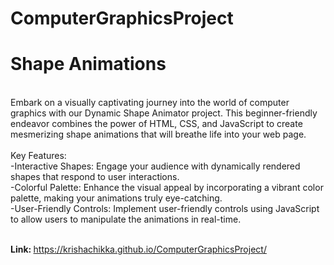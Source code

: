 # ComputerGraphicsProject
# Shape Animations
<br>
Embark on a visually captivating journey into the world of computer graphics with our Dynamic Shape Animator project. This beginner-friendly endeavor combines the power of HTML, CSS, and JavaScript to create mesmerizing shape animations that will breathe life into your web page.
<br>
<br>
Key Features:
<br>
-Interactive Shapes: Engage your audience with dynamically rendered shapes that respond to user interactions.<br>
-Colorful Palette: Enhance the visual appeal by incorporating a vibrant color palette, making your animations truly eye-catching.<br>
-User-Friendly Controls: Implement user-friendly controls using JavaScript to allow users to manipulate the animations in real-time.<br>
<br>

<b>Link: </b> https://krishachikka.github.io/ComputerGraphicsProject/
